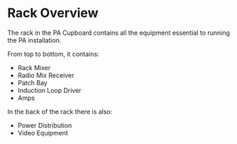 # Rack Overview

The rack in the PA Cupboard contains all the equipment essential to running the PA installation.

From top to bottom, it contains:

- Rack Mixer
- Radio Mix Receiver
- Patch Bay
- Induction Loop Driver
- Amps

In the back of the rack there is also:

- Power Distribution
- Video Equipment
